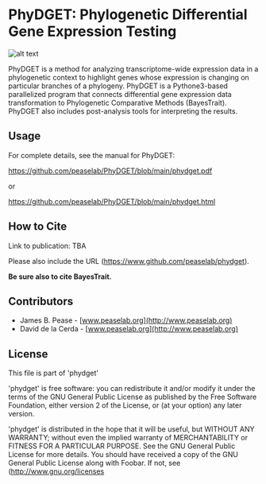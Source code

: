 # PhyDGET: Phylogenetic Differential Gene Expression Testing #

![alt text](https://github.com/peaselab/phydget/blob/main/doc/logo.png)

PhyDGET is a method for analyzing transcriptome-wide expression data in a phylogenetic context to highlight genes whose expression is changing on particular branches of a phylogeny.  PhyDGET is a Pythone3-based parallelized program that connects differential gene expression data transformation to Phylogenetic Comparative Methods (BayesTrait).  PhyDGET also includes post-analysis tools for interpreting the results.  

## Usage ##

For complete details, see the manual for PhyDGET:

<https://github.com/peaselab/PhyDGET/blob/main/phydget.pdf>

or 

<https://github.com/peaselab/PhyDGET/blob/main/phydget.html>


## How to Cite ##

Link to publication: 
TBA

Please also include the URL (https://www.github.com/peaselab/phydget).

**Be sure also to cite BayesTrait.** 

## Contributors ##

* James B. Pease - [www.peaselab.org](http://www.peaselab.org)
* David de la Cerda - [www.peaselab.org](http://www.peaselab.org)

## License ##

This file is part of 'phydget'

'phydget' is free software: you can redistribute it and/or modify it under the terms of the GNU General Public License as published by the Free Software Foundation, either version 2 of the License, or (at your option) any later version.

'phydget' is distributed in the hope that it will be useful, but WITHOUT ANY WARRANTY; without even the implied warranty of MERCHANTABILITY or FITNESS FOR A PARTICULAR PURPOSE.  See the GNU General Public License for more details. You should have received a copy of the GNU General Public License along with Foobar.  If not, see (http://www.gnu.org/licenses
